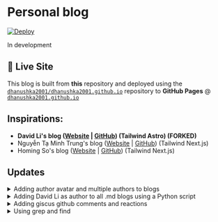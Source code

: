 # Personal blog

[![Deploy](https://github.com/dhanushka2001/blog-astro/actions/workflows/deploy.yml/badge.svg?label=Deploy)](https://github.com/dhanushka2001/blog-astro/actions)

In development

## 🚀 Live Site

This blog is built from **this** repository and deployed using the [`dhanushka2001/dhanushka2001.github.io`](https://github.com/dhanushka2001/dhanushka2001.github.io) repository to **GitHub Pages** @ [`dhanushka2001.github.io`](https://dhanushka2001.github.io)

## Inspirations:

- **David Li's blog ([Website](https://friendlyuser.github.io/) | [GitHub](https://github.com/FriendlyUser/astro-tech-blog)) (Tailwind Astro) (FORKED)**
- Nguyễn Tạ Minh Trung's blog ([Website](https://trungtmnguyen.com/) | [GitHub](https://github.com/trungntm/trungtmnguyen.com)) (Tailwind Next.js)
- Homing So's blog ([Website](https://homing.so/) | [GitHub](https://github.com/hominsu/blog)) (Tailwind Next.js)

## Updates

<details><summary>Adding author avatar and multiple authors to blogs</summary>

* David Li's blog displays the author name and publication date on the same line using this code inside ``src/partials/BlogPost.tsx``:

  ```tsx
  <div className="mt-2 text-center text-sm text-gray-400">
    By {AppConfig?.author} on {props?.frontmatter?.pubDate}
  ```
  
  ![image](https://github.com/user-attachments/assets/55b2f6a2-19f9-4fcb-96b0-1a694d5878d4)

* I wanted to display a small circular avatar next to the author's name, and allow for multiple authors. I also wanted to put the publication date on a separate line, as well as an updated date if the blog was updated later.

  To support multiple authors, I created a ``src/utils/authors.ts`` file:

  ```ts
  export const authors = {
    'David Li': {
      name: 'David Li',
      avatar: '/assets/images/avatars/david.png',
      url: 'https://davidli.com', // optional
    },
    'Dhanushka Jayagoda': {
      name: 'Dhanushka Jayagoda',
      avatar: '/assets/images/avatars/dhanushka.png',
      url: 'https://github.com/dhanushka2001', // optional
    },
    // Add more authors here
  };
  ```

  what the frontmatter of a ``.md`` blog now looks like:

  ```md
  ---
  title: How to use Rust's macros
  description: In this article, we will explore Rust's macros and build a program that demonstrates their usage.
  pubDate: Saturday, 27 December 2024 13:00:00 GMT
  updateDate: 2024-12-28
  tags: ["rust", "ffi"]
  layout: '@/templates/BasePost.astro'
  imgSrc: '/imgs/2023/117117315.png'
  authors: [David Li, Dhanushka Jayagoda]
  ---
  ```

  And updating ``BlogPost.tsx`` like so:
  
  ```tsx
  <div className="text-center text-sm text-gray-400">
    <div className="mt-1">
      Published:{' '}
      {new Date(props.frontmatter.pubDate).toLocaleDateString(undefined, {
        year: 'numeric',
        month: 'short',
        day: 'numeric',
      })}
      {props.frontmatter.updateDate && (
        <>
          {' '}
          · Updated:{' '}
          {new Date(props.frontmatter.updateDate).toLocaleDateString(
            undefined,
            {
              year: 'numeric',
              month: 'short',
              day: 'numeric',
            }
          )}
        </>
      )}
    </div>
    <div className="mt-2 flex flex-wrap items-center justify-center gap-4">
      {props.frontmatter.authors?.map((name, idx) => {
        const author = AuthorMap[name] || {
          name,
          avatar: '/assets/images/avatars/default.jpg',
        };
  
        return (
          <div key={idx} className="flex items-center space-x-2">
            <img
              src={author.avatar}
              alt={author.name}
              className="h-6 w-6 rounded-full object-cover"
              loading="lazy"
            />
            {author.url ? (
              <a
                href={author.url}
                target="_blank"
                rel="noopener noreferrer"
                className="hover:underline"
              >
                {author.name}
              </a>
            ) : (
              <span>{author.name}</span>
            )}
          </div>
        );
      })}
    </div>
  ```

  The result:

  ![image](https://github.com/user-attachments/assets/96b5c317-61b4-493a-90f7-7c820434235e)

</details>

<details><summary>Adding David Li as author to all .md blogs using a Python script</summary>

  To be added
  
</details>

<details><summary>Adding giscus github comments and reactions</summary>

  To be added

</details>

<details><summary>Using grep and find</summary>

  * For many situations, I wanted to find which files contained a specific word/string. The perfect tool for this is the Unix command-line tool [``grep``](https://en.wikipedia.org/wiki/Grep). There's much more you can do with ``grep`` which you can find in this [article](https://www.digitalocean.com/community/tutorials/grep-command-in-linux-unix), but the command I used was:

    ```zsh
    grep -r "<string-name>" *
    ```

    which searches for a string recursively in all files in all subdirectories of the current directory.

  * If instead you want to find all files with a filename that contains a certain word/string, then you need to use the Unix command-line tool [``find``](https://en.wikipedia.org/wiki/Find_(Unix)) instead of ``grep``. The command I used was:

    ```zsh
    find -name '*<string-name>*'
    ```

    which I found from [this](https://stackoverflow.com/a/40612754) Stack Overflow answer.
  
</details>

